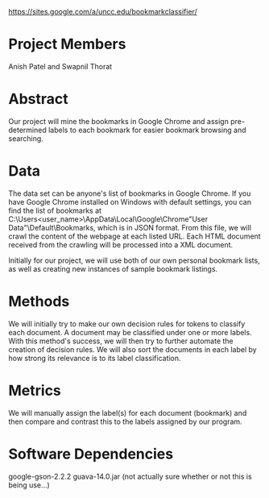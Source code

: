 https://sites.google.com/a/uncc.edu/bookmarkclassifier/

Project Members
====
Anish Patel and Swapnil Thorat

Abstract
====
Our project will mine the bookmarks in Google Chrome and assign pre-determined labels to each bookmark for easier bookmark browsing and searching.

Data
====
The data set can be anyone's list of bookmarks in Google Chrome. If you have Google Chrome installed on Windows with default settings, you can find the list of bookmarks at C:\Users\<user_name>\AppData\Local\Google\Chrome\"User Data"\Default\Bookmarks, which is in JSON format. From this file, we will crawl the content of the webpage at each listed URL. Each HTML document received from the crawling will be processed into a XML document.

Initially for our project, we will use both of our own personal bookmark lists, as well as creating new instances of sample bookmark listings.

Methods
====
We will initially try to make our own decision rules for tokens to classify each document. A document may be classified under one or more labels. With this method's success, we will then try to further automate the creation of decision rules. We will also sort the documents in each label by how strong its relevance is to its label classification.

Metrics
====
We will manually assign the label(s) for each document (bookmark) and then compare and contrast this to the labels assigned by our program.

Software Dependencies
====
google-gson-2.2.2
guava-14.0.jar (not actually sure whether or not this is being use...)
